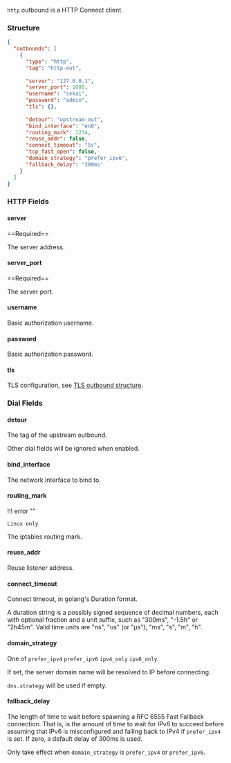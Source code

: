 `http` outbound is a HTTP Connect client.

### Structure

```json
{
  "outbounds": [
    {
      "type": "http",
      "tag": "http-out",
      
      "server": "127.0.0.1",
      "server_port": 1080,
      "username": "sekai",
      "password": "admin",
      "tls": {},
      
      "detour": "upstream-out",
      "bind_interface": "en0",
      "routing_mark": 1234,
      "reuse_addr": false,
      "connect_timeout": "5s",
      "tcp_fast_open": false,
      "domain_strategy": "prefer_ipv6",
      "fallback_delay": "300ms"
    }
  ]
}
```

### HTTP Fields

#### server

==Required==

The server address.

#### server_port

==Required==

The server port.

#### username

Basic authorization username.

#### password

Basic authorization password.

#### tls

TLS configuration, see [TLS outbound structure](/configuration/shared/tls/#outbound-structure).

### Dial Fields

#### detour

The tag of the upstream outbound.

Other dial fields will be ignored when enabled.

#### bind_interface

The network interface to bind to.

#### routing_mark

!!! error ""

    Linux only

The iptables routing mark.

#### reuse_addr

Reuse listener address.

#### connect_timeout

Connect timeout, in golang's Duration format.

A duration string is a possibly signed sequence of
decimal numbers, each with optional fraction and a unit suffix,
such as "300ms", "-1.5h" or "2h45m".
Valid time units are "ns", "us" (or "µs"), "ms", "s", "m", "h".

#### domain_strategy

One of `prefer_ipv4` `prefer_ipv6` `ipv4_only` `ipv6_only`.

If set, the server domain name will be resolved to IP before connecting.

`dns.strategy` will be used if empty.

#### fallback_delay

The length of time to wait before spawning a RFC 6555 Fast Fallback connection.
That is, is the amount of time to wait for IPv6 to succeed before assuming
that IPv6 is misconfigured and falling back to IPv4 if `prefer_ipv4` is set.
If zero, a default delay of 300ms is used.

Only take effect when `domain_strategy` is `prefer_ipv4` or `prefer_ipv6`.